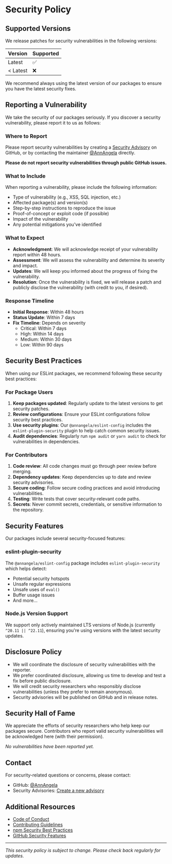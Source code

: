 # Security Policy

## Supported Versions

We release patches for security vulnerabilities in the following versions:

| Version | Supported          |
| ------- | ------------------ |
| Latest  | :white_check_mark: |
| < Latest| :x:                |

We recommend always using the latest version of our packages to ensure you have the latest security fixes.

## Reporting a Vulnerability

We take the security of our packages seriously. If you discover a security vulnerability, please report it to us as follows:

### Where to Report

Please report security vulnerabilities by creating a [Security Advisory](https://github.com/AnnAngela/eslint-packages/security/advisories/new) on GitHub, or by contacting the maintainer [@AnnAngela](https://github.com/AnnAngela) directly.

**Please do not report security vulnerabilities through public GitHub issues.**

### What to Include

When reporting a vulnerability, please include the following information:

- Type of vulnerability (e.g., XSS, SQL injection, etc.)
- Affected package(s) and version(s)
- Step-by-step instructions to reproduce the issue
- Proof-of-concept or exploit code (if possible)
- Impact of the vulnerability
- Any potential mitigations you've identified

### What to Expect

- **Acknowledgment**: We will acknowledge receipt of your vulnerability report within 48 hours.
- **Assessment**: We will assess the vulnerability and determine its severity and impact.
- **Updates**: We will keep you informed about the progress of fixing the vulnerability.
- **Resolution**: Once the vulnerability is fixed, we will release a patch and publicly disclose the vulnerability (with credit to you, if desired).

### Response Timeline

- **Initial Response**: Within 48 hours
- **Status Update**: Within 7 days
- **Fix Timeline**: Depends on severity
  - Critical: Within 7 days
  - High: Within 14 days
  - Medium: Within 30 days
  - Low: Within 90 days

## Security Best Practices

When using our ESLint packages, we recommend following these security best practices:

### For Package Users

1. **Keep packages updated**: Regularly update to the latest versions to get security patches.
2. **Review configurations**: Ensure your ESLint configurations follow security best practices.
3. **Use security plugins**: Our `@annangela/eslint-config` includes the `eslint-plugin-security` plugin to help catch common security issues.
4. **Audit dependencies**: Regularly run `npm audit` or `yarn audit` to check for vulnerabilities in dependencies.

### For Contributors

1. **Code review**: All code changes must go through peer review before merging.
2. **Dependency updates**: Keep dependencies up to date and review security advisories.
3. **Secure coding**: Follow secure coding practices and avoid introducing vulnerabilities.
4. **Testing**: Write tests that cover security-relevant code paths.
5. **Secrets**: Never commit secrets, credentials, or sensitive information to the repository.

## Security Features

Our packages include several security-focused features:

### eslint-plugin-security

The `@annangela/eslint-config` package includes `eslint-plugin-security` which helps detect:

- Potential security hotspots
- Unsafe regular expressions
- Unsafe uses of `eval()`
- Buffer usage issues
- And more...

### Node.js Version Support

We support only actively maintained LTS versions of Node.js (currently `^20.11 || ^22.11`), ensuring you're using versions with the latest security updates.

## Disclosure Policy

- We will coordinate the disclosure of security vulnerabilities with the reporter.
- We prefer coordinated disclosure, allowing us time to develop and test a fix before public disclosure.
- We will credit security researchers who responsibly disclose vulnerabilities (unless they prefer to remain anonymous).
- Security advisories will be published on GitHub and in release notes.

## Security Hall of Fame

We appreciate the efforts of security researchers who help keep our packages secure. Contributors who report valid security vulnerabilities will be acknowledged here (with their permission).

*No vulnerabilities have been reported yet.*

## Contact

For security-related questions or concerns, please contact:

- GitHub: [@AnnAngela](https://github.com/AnnAngela)
- Security Advisories: [Create a new advisory](https://github.com/AnnAngela/eslint-packages/security/advisories/new)

## Additional Resources

- [Code of Conduct](CODE_OF_CONDUCT.md)
- [Contributing Guidelines](https://github.com/AnnAngela/eslint-packages#readme)
- [npm Security Best Practices](https://docs.npmjs.com/packages-and-modules/securing-your-code)
- [GitHub Security Features](https://docs.github.com/en/code-security)

---

*This security policy is subject to change. Please check back regularly for updates.*
